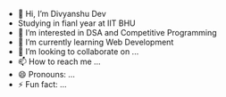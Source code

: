 - 👋 Hi, I’m Divyanshu Dev
- Studying in fianl year at IIT BHU 
- 👀 I’m interested in DSA and Competitive Programming
- 🌱 I’m currently learning Web Development
- 💞️ I’m looking to collaborate on ...
- 📫 How to reach me ...
- 😄 Pronouns: ...
- ⚡ Fun fact: ...

<!---
devdivyanshu1/devdivyanshu1 is a ✨ special ✨ repository because its `README.md` (this file) appears on your GitHub profile.
You can click the Preview link to take a look at your changes.
--->
